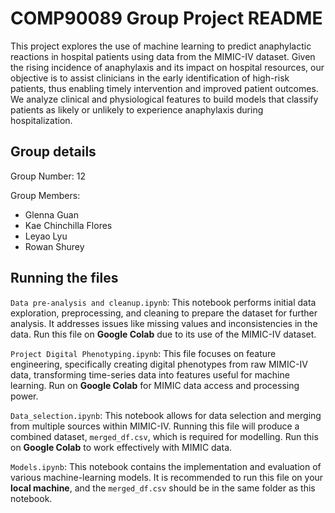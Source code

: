 # COMP90089 Group Project README

This project explores the use of machine learning to predict anaphylactic reactions in hospital patients using data from the MIMIC-IV dataset. Given the rising incidence of anaphylaxis and its impact on hospital resources, our objective is to assist clinicians in the early identification of high-risk patients, thus enabling timely intervention and improved patient outcomes. We analyze clinical and physiological features to build models that classify patients as likely or unlikely to experience anaphylaxis during hospitalization.

## Group details

Group Number: 12

Group Members:
- Glenna Guan
- Kae Chinchilla Flores
- Leyao Lyu
- Rowan Shurey

## Running the files
`Data pre-analysis and cleanup.ipynb`: This notebook performs initial data exploration, preprocessing, and cleaning to prepare the dataset for further analysis. It addresses issues like missing values and inconsistencies in the data. Run this file on **Google Colab** due to its use of the MIMIC-IV dataset.

`Project Digital Phenotyping.ipynb`: This file focuses on feature engineering, specifically creating digital phenotypes from raw MIMIC-IV data, transforming time-series data into features useful for machine learning. Run on **Google Colab** for MIMIC data access and processing power.

`Data_selection.ipynb`: This notebook allows for data selection and merging from multiple sources within MIMIC-IV. Running this file will produce a combined dataset, `merged_df.csv`, which is required for modelling. Run this on **Google Colab** to work effectively with MIMIC data.

`Models.ipynb`: This notebook contains the implementation and evaluation of various machine-learning models. It is recommended to run this file on your **local machine**, and the `merged_df.csv` should be in the same folder as this notebook.

